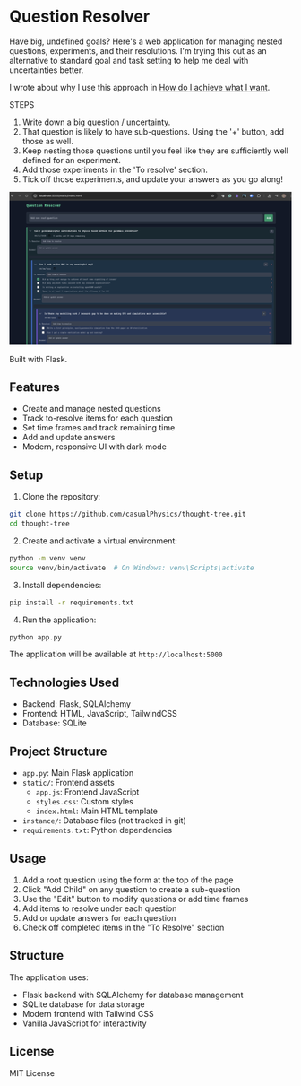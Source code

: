 # Question Resolver
Have big, undefined goals? Here's a web application for managing nested questions, experiments, and their resolutions. 
I'm trying this out as an alternative to standard goal and task setting to help me deal with uncertainties better. 

I wrote about why I use this approach in [How do I achieve what I want](https://substack.com/home/post/p-162918993). 

STEPS
1. Write down a big question / uncertainty. 
2. That question is likely to have sub-questions. Using the '+' button, add those as well. 
3. Keep nesting those questions until you feel like they are sufficiently well defined for an experiment. 
4. Add those experiments in the 'To resolve' section. 
5. Tick off those experiments, and update your answers as you go along!

![Question Resolver Screenshot](images/example.png)

Built with Flask. 

## Features

- Create and manage nested questions
- Track to-resolve items for each question
- Set time frames and track remaining time
- Add and update answers
- Modern, responsive UI with dark mode

## Setup

1. Clone the repository:
```bash
git clone https://github.com/casualPhysics/thought-tree.git
cd thought-tree
```

2. Create and activate a virtual environment:
```bash
python -m venv venv
source venv/bin/activate  # On Windows: venv\Scripts\activate
```

3. Install dependencies:
```bash
pip install -r requirements.txt
```

4. Run the application:
```bash
python app.py
```

The application will be available at `http://localhost:5000`

## Technologies Used

- Backend: Flask, SQLAlchemy
- Frontend: HTML, JavaScript, TailwindCSS
- Database: SQLite

## Project Structure

- `app.py`: Main Flask application
- `static/`: Frontend assets
  - `app.js`: Frontend JavaScript
  - `styles.css`: Custom styles
  - `index.html`: Main HTML template
- `instance/`: Database files (not tracked in git)
- `requirements.txt`: Python dependencies

## Usage

1. Add a root question using the form at the top of the page
2. Click "Add Child" on any question to create a sub-question
3. Use the "Edit" button to modify questions or add time frames
4. Add items to resolve under each question
5. Add or update answers for each question
6. Check off completed items in the "To Resolve" section

## Structure

The application uses:
- Flask backend with SQLAlchemy for database management
- SQLite database for data storage
- Modern frontend with Tailwind CSS
- Vanilla JavaScript for interactivity

## License

MIT License 